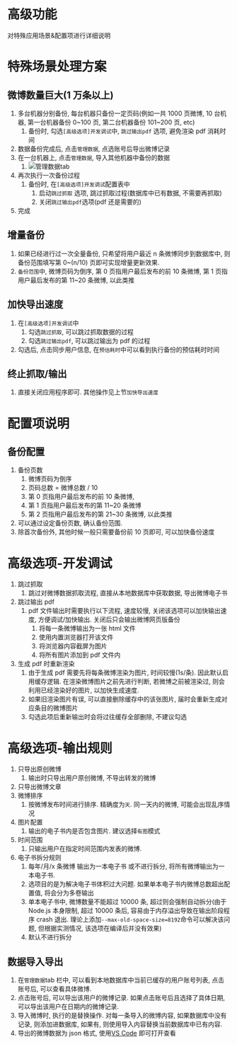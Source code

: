 # 高级功能

对特殊应用场景&配置项进行详细说明

# 特殊场景处理方案

## 微博数量巨大(1 万条以上)

1.  多台机器分别备份, 每台机器只备份一定页码(例如一共 1000 页微博, 10 台机器, 第一台机器备份 0~100 页, 第二台机器备份 101~200 页, etc)
    1.  备份时, 勾选`[高级选项]开发调试`中, `跳过输出pdf` 选项, 避免渲染 pdf 消耗时间
2.  数据备份完成后, 点击`管理数据`, 点选账号后导出微博记录
3.  在一台机器上, 点击`管理数据`, 导入其他机器中备份的数据
    1.  ![管理数据tab](https://cdn.jsdelivr.net/gh/YaoZeyuan/stablog@master/./doc/img/管理数据tab.png)
4.  再次执行一次备份过程
    1.  备份时, 在`[高级选项]开发调试`配置表中
        1.  启动`跳过抓取` 选项, 跳过抓取过程(数据库中已有数据, 不需要再抓取)
        2.  关闭`跳过输出pdf`选项(pdf 还是需要的)
5.  完成

## 增量备份

1.  如果已经进行过一次全量备份, 只希望将用户最近 n 条微博同步到数据库中, 则备份范围填写第 0~(n/10) 页即可实现增量更新效果.
2.  `备份范围`中, 微博页码为倒序, 第 0 页指用户最后发布的前 10 条微博, 第 1 页指用户最后发布的第 11~20 条微博, 以此类推

## 加快导出速度

1.  在`[高级选项]开发调试`中
    1.  勾选`跳过抓取`, 可以跳过抓取数据的过程
    2.  勾选`跳过输出pdf`, 可以跳过输出为 pdf 的过程
2.  勾选后, 点击同步用户信息, 在`预估耗时`中可以看到执行备份的预估耗时时间

## 终止抓取/输出

1.  直接关闭应用程序即可. 其他操作见上节`加快导出速度`

# 配置项说明

## 备份配置

1.  备份页数
    1.  微博页码为倒序
    2.  页码总数 = 微博总数 / 10
    3.  第 0 页指用户最后发布的前 10 条微博,
    4.  第 1 页指用户最后发布的第 11~20 条微博
    5.  第 2 页指用户最后发布的第 21~30 条微博, 以此类推
2.  可以通过设定备份页数, 确认备份范围.
3.  除首次备份外, 其他时候一般只需要备份前 10 页即可, 可以加快备份速度

# 高级选项-开发调试

1.  跳过抓取
    1.  跳过对微博数据抓取流程, 直接从本地数据库中获取数据, 导出微博电子书
2.  跳过输出 pdf
    1.  pdf 文件输出时需要执行以下流程, 速度较慢, 关闭该选项可以加快输出速度, 方便调试/加快输出. 关闭后只会输出微博网页版备份
        1.  将每一条微博输出为一张 html 文件
        2.  使用内置浏览器打开该文件
        3.  将浏览器内容截屏为图片
        4.  将所有图片添加到 pdf 文件内
3.  生成 pdf 时重新渲染
    1.  由于生成 pdf 需要先将每条微博渲染为图片, 时间较慢(1s/条). 因此默认启用缓存逻辑. 在渲染微博图片之前先进行判断, 若微博之前被渲染过, 则会利用已经渲染好的图片, 以加快生成速度.
    2.  如果旧渲染图片有误, 可以直接删除缓存中的该张图片, 届时会重新生成对应条目的微博图片
    3.  勾选此项后重新输出时会将过往缓存全部删除, 不建议勾选

# 高级选项-输出规则

1.  只导出原创微博
    1.  输出时只导出用户原创微博, 不导出转发的微博
2.  只导出微博文章
3.  微博排序
    1.  按微博发布时间进行排序. 精确度为`天`. 同一天内的微博, 可能会出现乱序情况
4.  图片配置
    1.  输出的电子书内是否包含图片. 建议选择`有图`模式
5.  时间范围
    1.  只输出用户在指定时间范围内发表的微博.
6.  电子书拆分规则
    1. 每年/月/x 条微博 输出为一本电子书 或不进行拆分, 将所有微博输出为一本电子书.
    2. 选项目的是为解决电子书体积过大问题. 如果单本电子书内微博总数超出配置值, 将会分为多卷输出
    3. 单本电子书中, 微博数量不能超过 10000 条, 超过则会强制自动拆分(由于 Node.js 本身限制, 超过 10000 条后, 容易由于内存溢出导致在输出阶段程序 crash 退出. 理论上添加`--max-old-space-size=8192`命令可以解决该问题, 但根据实测情况, 该选项在编译后并没有效果)
    4. 默认不进行拆分

## 数据导入导出

1.  在`管理数据`tab 栏中, 可以看到本地数据库中当前已缓存的用户账号列表, 点击账号后, 可以查看具体微博.
2.  点击账号后, 可以导出该用户的微博记录. 如果点击账号后且选择了具体日期, 可以导出该用户在日期内的微博记录.
3.  导入微博时, 执行的是替换操作. 对每一条导入的微博内容, 如果数据库中没有记录, 则添加进数据库, 如果有, 则使用导入内容替换当前数据库中已有内容.
4.  导出的微博数据为 json 格式, 使用[VS Code](https://code.visualstudio.com/download) 即可打开查看
